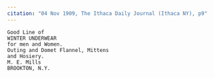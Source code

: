 ```yaml
---
citation: "04 Nov 1909, The Ithaca Daily Journal (Ithaca NY), p9"
---
```


    Good Line of
    WINTER UNDERWEAR
    for men and Women.
    Outing and Domet Flannel, Mittens
    and Hosiery.
    M. E. Mills
    BROOKTON, N.Y.

